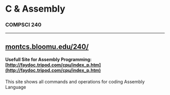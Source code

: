 # C &amp; Assembly
### COMPSCI 240

--------------------
[montcs.bloomu.edu/240/](https://montcs.bloomu.edu/240/)
--------------------

#### Usefull Site for Assembly Programming: [http://faydoc.tripod.com/cpu/index_p.htm](http://faydoc.tripod.com/cpu/index_p.htm)

This site shows all commands and operations for coding Assembly Language
